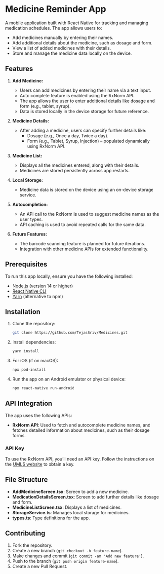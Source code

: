 
# Medicine Reminder App

A mobile application built with React Native for tracking and managing medication schedules. The app allows users to:

- Add medicines manually by entering their names.
- Add additional details about the medicine, such as dosage and form.
- View a list of added medicines with their details.
- Store and manage the medicine data locally on the device.

## Features

1. **Add Medicine:**
   - Users can add medicines by entering their name via a text input.
   - Auto complete feature is enabled using the RxNorm API.
   - The app allows the user to enter additional details like dosage and form (e.g., tablet, syrup).
   - Data is stored locally in the device storage for future reference.

2. **Medicine Details:**
   - After adding a medicine, users can specify further details like:
     - Dosage (e.g., Once a day, Twice a day).
     - Form (e.g., Tablet, Syrup, Injection) – populated dynamically using RxNorm API.
   
3. **Medicine List:**
   - Displays all the medicines entered, along with their details.
   - Medicines are stored persistently across app restarts.

4. **Local Storage:**
   - Medicine data is stored on the device using an on-device storage service.

5. **Autocompletion:**
   - An API call to the RxNorm is used to suggest medicine names as the user types.
   - API caching is used to avoid repeated calls for the same data.

6. **Future Features:**
   - The barcode scanning feature is planned for future iterations.
   - Integration with other medicine APIs for extended functionality.

## Prerequisites

To run this app locally, ensure you have the following installed:

- [Node.js](https://nodejs.org/) (version 14 or higher)
- [React Native CLI](https://reactnative.dev/docs/environment-setup)
- [Yarn](https://yarnpkg.com/) (alternative to npm)

## Installation

1. Clone the repository:

   ```bash
   git clone https://github.com/TejasSriv/Medicines.git
   ```

2. Install dependencies:

   ```bash
   yarn install
   ```

3. For iOS (if on macOS):
   
   ```bash
   npx pod-install
   ```

4. Run the app on an Android emulator or physical device:

   ```bash
   npx react-native run-android
   ```

## API Integration

The app uses the following APIs:

- **RxNorm API**: Used to fetch and autocomplete medicine names, and fetches detailed information about medicines, such as their dosage forms.

### API Key

To use the RxNorm API, you’ll need an API key. Follow the instructions on the [UMLS website](https://uts.nlm.nih.gov/) to obtain a key.

## File Structure

- **AddMedicineScreen.tsx**: Screen to add a new medicine.
- **MedicationDetailsScreen.tsx**: Screen to add further details like dosage and form.
- **MedicineListScreen.tsx**: Displays a list of medicines.
- **StorageService.ts**: Manages local storage for medicines.
- **types.ts**: Type definitions for the app.

## Contributing

1. Fork the repository.
2. Create a new branch (`git checkout -b feature-name`).
3. Make changes and commit (`git commit -am 'Add new feature'`).
4. Push to the branch (`git push origin feature-name`).
5. Create a new Pull Request.
